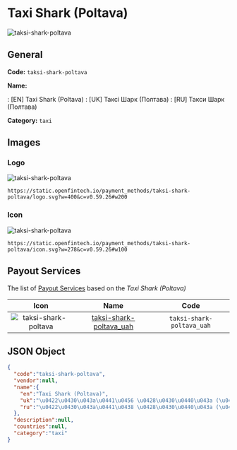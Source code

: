 
# Taxi Shark (Poltava) 
![taksi-shark-poltava](https://static.openfintech.io/payment_methods/taksi-shark-poltava/logo.svg?w=400&c=v0.59.26#w200)  

## General 
**Code:** `taksi-shark-poltava` 
 
**Name:** 
 
:	[EN] Taxi Shark (Poltava) 
:	[UK] Таксі Шарк (Полтава) 
:	[RU] Такси Шарк (Полтава) 
 
**Category:** `taxi` 
 

## Images 

### Logo 
![taksi-shark-poltava](https://static.openfintech.io/payment_methods/taksi-shark-poltava/logo.svg?w=400&c=v0.59.26#w200)  

```
https://static.openfintech.io/payment_methods/taksi-shark-poltava/logo.svg?w=400&c=v0.59.26#w200
```  

### Icon 
![taksi-shark-poltava](https://static.openfintech.io/payment_methods/taksi-shark-poltava/icon.svg?w=278&c=v0.59.26#w100)  

```
https://static.openfintech.io/payment_methods/taksi-shark-poltava/icon.svg?w=278&c=v0.59.26#w100
```  

## Payout Services 
 
The list of [Payout Services](/payout-services/) based on the _Taxi Shark (Poltava)_ 

|Icon|Name|Code| 
|:---:|:---:|:---:| 
|![taksi-shark-poltava](https://static.openfintech.io/payout_methods/taksi-shark-poltava/icon.svg?w=278&c=v0.59.26#w40) |[taksi-shark-poltava_uah](/payout-services/taksi-shark-poltava_uah/)|`taksi-shark-poltava_uah`| 
 

## JSON Object 

```json
{
  "code":"taksi-shark-poltava",
  "vendor":null,
  "name":{
    "en":"Taxi Shark (Poltava)",
    "uk":"\u0422\u0430\u043a\u0441\u0456 \u0428\u0430\u0440\u043a (\u041f\u043e\u043b\u0442\u0430\u0432\u0430)",
    "ru":"\u0422\u0430\u043a\u0441\u0438 \u0428\u0430\u0440\u043a (\u041f\u043e\u043b\u0442\u0430\u0432\u0430)"
  },
  "description":null,
  "countries":null,
  "category":"taxi"
}
```  

